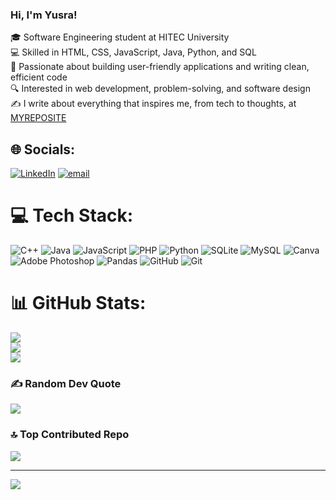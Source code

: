 ### Hi, I'm Yusra!

🎓 Software Engineering student at HITEC University</br>
💻 Skilled in HTML, CSS, JavaScript, Java, Python, and SQL</br>
🚀 Passionate about building user-friendly applications and writing clean, efficient code</br>
🔍 Interested in web development, problem-solving, and software design</br>
✍️ I write about everything that inspires me, from tech to thoughts, at [MYREPOSITE](myreposite.wordpress.com)</br>


## 🌐 Socials:
[![LinkedIn](https://img.shields.io/badge/LinkedIn-%230077B5.svg?logo=linkedin&logoColor=white)](https://linkedin.com/in/www.linkedin.com/in/yusrajavd) [![email](https://img.shields.io/badge/Email-D14836?logo=gmail&logoColor=white)](mailto:yusrajaved56@gmail.com) 

# 💻 Tech Stack:
![C++](https://img.shields.io/badge/c++-%2300599C.svg?style=for-the-badge&logo=c%2B%2B&logoColor=white) ![Java](https://img.shields.io/badge/java-%23ED8B00.svg?style=for-the-badge&logo=openjdk&logoColor=white) ![JavaScript](https://img.shields.io/badge/javascript-%23323330.svg?style=for-the-badge&logo=javascript&logoColor=%23F7DF1E) ![PHP](https://img.shields.io/badge/php-%23777BB4.svg?style=for-the-badge&logo=php&logoColor=white) ![Python](https://img.shields.io/badge/python-3670A0?style=for-the-badge&logo=python&logoColor=ffdd54) ![SQLite](https://img.shields.io/badge/sqlite-%2307405e.svg?style=for-the-badge&logo=sqlite&logoColor=white) ![MySQL](https://img.shields.io/badge/mysql-4479A1.svg?style=for-the-badge&logo=mysql&logoColor=white) ![Canva](https://img.shields.io/badge/Canva-%2300C4CC.svg?style=for-the-badge&logo=Canva&logoColor=white) ![Adobe Photoshop](https://img.shields.io/badge/adobe%20photoshop-%2331A8FF.svg?style=for-the-badge&logo=adobe%20photoshop&logoColor=white) ![Pandas](https://img.shields.io/badge/pandas-%23150458.svg?style=for-the-badge&logo=pandas&logoColor=white) ![GitHub](https://img.shields.io/badge/github-%23121011.svg?style=for-the-badge&logo=github&logoColor=white) ![Git](https://img.shields.io/badge/git-%23F05033.svg?style=for-the-badge&logo=git&logoColor=white)
# 📊 GitHub Stats:
![](https://github-readme-stats.vercel.app/api?username=yusraxjaved&theme=tokyonight&hide_border=false&include_all_commits=false&count_private=false)<br/>
![](https://nirzak-streak-stats.vercel.app/?user=yusraxjaved&theme=tokyonight&hide_border=false)<br/>
![](https://github-readme-stats.vercel.app/api/top-langs/?username=yusraxjaved&theme=tokyonight&layout=compact&langs_count=8)



### ✍️ Random Dev Quote
![](https://quotes-github-readme.vercel.app/api?type=horizontal&theme=tokyonight)

### 🔝 Top Contributed Repo
![](https://github-contributor-stats.vercel.app/api?username=yusraxjaved&limit=5&theme=tokyonight&combine_all_yearly_contributions=true)

---
[![](https://visitcount.itsvg.in/api?id=yusraxjaved&icon=0&color=0)](https://visitcount.itsvg.in)

<!-- Proudly created with GPRM ( https://gprm.itsvg.in ) -->
